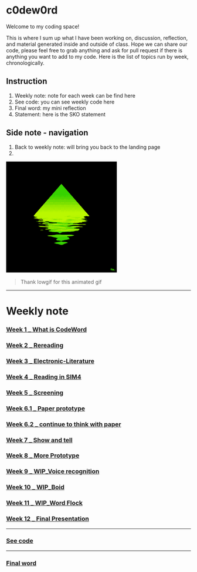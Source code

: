 # c0dew0rd

Welcome to my coding space! 

This is where I sum up what I have been working on, discussion, reflection, and material generated inside and outside of class. Hope we can share our code, please feel free to grab anything and ask for pull request if there is anything you want to add to my code. Here is the list of topics run by week, chronologically.

## Instruction
1. Weekly note: note for each week can be find here
2. See code: you can see weekly code here
3. Final word: my mini reflection
4. Statement: here is the SKO statement

## Side note - navigation
1. Back to weekly note: will bring you back to the landing page
2. 

<img src="SIm.gif" width="60%">

> Thank lowgif for this animated gif


-------------------------------------------

# Weekly note


### [Week 1 _ What is CodeWord](https://github.com/napasornc/c0dew0rd/tree/master/week%2001) 

### [Week 2 _ Rereading](https://github.com/napasornc/c0dew0rd/tree/master/week%2002) 

### [Week 3 _ Electronic-Literature](https://github.com/napasornc/c0dew0rd/tree/master/week%2003) 

### [Week 4 _ Reading in SIM4](https://github.com/napasornc/c0dew0rd/tree/master/week%2004) 

### [Week 5 _ Screening](https://github.com/napasornc/c0dew0rd/tree/master/week%2005) 

### [Week 6.1 _ Paper prototype](https://github.com/napasornc/c0dew0rd/tree/master/week%2006.1) 

### [Week 6.2 _ continue to think with paper](https://github.com/napasornc/c0dew0rd/tree/master/week%2006.2) 

### [Week 7 _ Show and tell](https://github.com/napasornc/c0dew0rd/tree/master/week%2007) 

### [Week 8 _ More Prototype](https://github.com/napasornc/c0dew0rd/tree/master/week%2008) 

### [Week 9 _ WIP_Voice recognition](https://github.com/napasornc/c0dew0rd/tree/master/week%2009) 

### [Week 10 _ WIP_Boid](https://github.com/napasornc/c0dew0rd/tree/master/week%2010) 

### [Week 11 _ WIP_Word Flock](https://github.com/napasornc/c0dew0rd/tree/master/week%2011) 

### [Week 12 _ Final Presentation](https://github.com/napasornc/c0dew0rd/tree/master/week%2012) 

-----------------------------------------------------
### [See code](https://github.com/napasornc/c0dew0rd/blob/master/processing/readme.md)
-----------------------------------------------------
### [Final word](https://github.com/napasornc/c0dew0rd/blob/master/readme.md)






